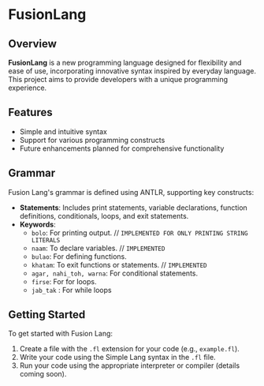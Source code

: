 # FusionLang


## Overview

**FusionLang** is a new programming language designed for flexibility and ease of use, incorporating innovative syntax inspired by everyday language. This project aims to provide developers with a unique programming experience.

## Features

- Simple and intuitive syntax
- Support for various programming constructs
- Future enhancements planned for comprehensive functionality

## Grammar

Fusion Lang's grammar is defined using ANTLR, supporting key constructs:

- **Statements**: Includes print statements, variable declarations, function definitions, conditionals, loops, and exit statements.
- **Keywords**:
  - `bolo`: For printing output. // `IMPLEMENTED FOR ONLY PRINTING STRING LITERALS`
  - `naam`: To declare variables. // `IMPLEMENTED`
  - `bulao`: For defining functions.
  - `khatam`: To exit functions or statements. // `IMPLEMENTED`
  - `agar, nahi_toh, warna`: For conditional statements.
  - `firse`: For for loops.
  - `jab_tak` : For while loops


## Getting Started

To get started with Fusion Lang:

1. Create a file with the `.fl` extension for your code (e.g., `example.fl`).
2. Write your code using the Simple Lang syntax in the `.fl` file.
3. Run your code using the appropriate interpreter or compiler (details coming soon).


